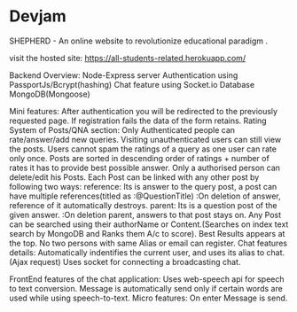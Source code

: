 # Devjam
SHEPHERD - An online website to revolutionize educational paradigm .  

visit the hosted site: https://all-students-related.herokuapp.com/

Backend Overview:
Node-Express server
Authentication using PassportJs/Bcrypt(hashing)
Chat feature using Socket.io
Database MongoDB(Mongoose)

Mini features:
After authentication you will be redirected to the previously requested page.
If registration fails the data of the form retains.
Rating System of Posts/QNA section:
	Only Authenticated people can rate/answer/add new queries.
	Visiting unauthenticated users can still view the posts.
	Users cannot spam the ratings of a query as one user can rate only once.
	Posts are sorted in descending order of ratings + number of rates it has to provide best possible answer.
	Only a authorised person can delete/edit his Posts.
	Each Post can be linked with any other post by following two ways:
		reference: Its is answer to the query post, a post can have multiple references(titled as :@QuestionTitle)
				:On deletion of answer, reference of it automatically destroys.
		parent: Its is a question post of the given answer.
		 		:On deletion parent, answers to that post stays on.
	Any Post can be searched using their authorName or Content.(Searches on index text search by MongoDB and Ranks them A/c to score). Best Results appears at the top.
No two persons with same Alias or email can register.
Chat features details:
	Automatically indentifies the current user, and uses its alias to chat.(Ajax request)
	Uses socket for connecting a broadcasting chat. 

FrontEnd features of the chat application:
	Uses web-speech api for speech to text conversion.
	Message is automatically send only if certain words are used while using speech-to-text.
	Micro features:
		On enter Message is send.
